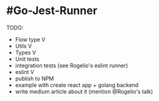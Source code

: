#Go-Jest-Runner
====

TODO:

- Flow type V
- Utils V
- Types V
- Unit tests
- integration tests (see Rogelio's eslint runner)
- eslint V
- publish to NPM
- example with create react app + golang backend
- write medium article about it (mention @Rogelio's talk)